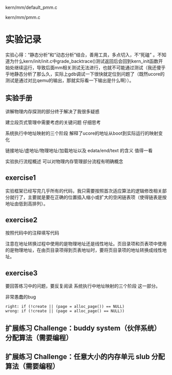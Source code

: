 kern/mm/default_pmm.c

kern/mm/pmm.c

# 实验记录

实验心得：“静态分析”和“动态分析”结合，善用工具，多点切入，不“死磕” 。不知道为什么kern/init/init.c中grade_backtrace()测试返回后会回到kern_init函数开始处继续运行，导致后面mm相关测试无法进行，也就不可能通过测试（我还傻乎乎地静态分析了那么久，实际上gdb调试一下很快就定位到问题了（既然ucore的测试是通过对比qemu的输出，那就实际看一下输出是什么啊））。

## 实验手册

讲解物理内存探测的部分终于解决了我很多疑惑

建立段页式管理中需要考虑的关键问题 仔细思考

系统执行中地址映射的三个阶段 解释了ucore的地址从boot到实际运行的映射变化

链接地址/虚地址/物理地址/加载地址以及 edata/end/text 的含义 值得一看

实验执行流程概述 可以对物理内存管理部分流程有明确概念

## exercise1

实验框架已经写完几乎所有的代码，我只需要按照首次适应算法的逻辑修改相关部分就行了，主要就是要在正确的位置插入缩小或扩大的空闲链表项（使得链表是按地址由低到高排列）。

## exercise2

按照代码中的注释填写代码

注意在地址转换过程中使用的是物理地址还是线性地址。页目录项和页表项中使用的是物理地址，在由页目录项得到页表地址时，要将页目录项的地址转换成线性地址。

## exercise3

要回答练习中的问题，要反复阅读 系统执行中地址映射的三个阶段 这一部分。

非常愚蠢的bug
```
right: if (!create || (page = alloc_page()) == NULL)
wrong: if (!create || (page = alloc_page() == NULL))
```

## 扩展练习 Challenge：buddy system（伙伴系统）分配算法（需要编程）

## 扩展练习 Challenge：任意大小的内存单元 slub 分配算法（需要编程）